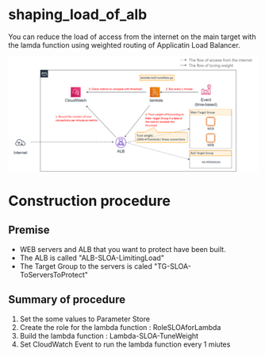 # shaping_load_of_alb
You can reduce the load of access from the internet on the main target with the lamda function  using weighted routing of Applicatin Load Balancer.

<img src="./architecture.png" whdth=500>

# Construction procedure

## Premise
* WEB servers and ALB that you want to protect have been built.
* The ALB is called "ALB-SLOA-LimitingLoad"
* The Target Group to the servers is caled "TG-SLOA-ToServersToProtect"

## Summary of procedure
1. Set the some values to Parameter Store 
2. Create the role for the lambda function : RoleSLOAforLambda
3. Build the lambda function : Lambda-SLOA-TuneWeight
4. Set CloudWatch Event to run the lambda function every 1 miutes


